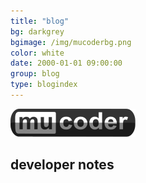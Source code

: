 ```yaml
---
title: "blog"
bg: darkgrey
bgimage: /img/mucoderbg.png
color: white
date: 2000-01-01 09:00:00
group: blog
type: blogindex
---
```

![logo](/img/mucoderlogo200.png)

## developer notes
